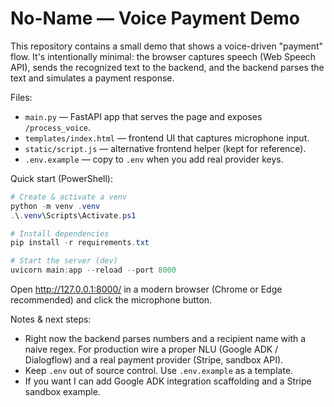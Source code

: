 # No-Name — Voice Payment Demo

This repository contains a small demo that shows a voice-driven "payment" flow. It's intentionally minimal: the browser captures speech (Web Speech API), sends the recognized text to the backend, and the backend parses the text and simulates a payment response.

Files:
- `main.py` — FastAPI app that serves the page and exposes `/process_voice`.
- `templates/index.html` — frontend UI that captures microphone input.
- `static/script.js` — alternative frontend helper (kept for reference).
- `.env.example` — copy to `.env` when you add real provider keys.

Quick start (PowerShell):

```powershell
# Create & activate a venv
python -m venv .venv
.\.venv\Scripts\Activate.ps1

# Install dependencies
pip install -r requirements.txt

# Start the server (dev)
uvicorn main:app --reload --port 8000
```

Open http://127.0.0.1:8000/ in a modern browser (Chrome or Edge recommended) and click the microphone button.

Notes & next steps:
- Right now the backend parses numbers and a recipient name with a naive regex. For production wire a proper NLU (Google ADK / Dialogflow) and a real payment provider (Stripe, sandbox API).
- Keep `.env` out of source control. Use `.env.example` as a template.
- If you want I can add Google ADK integration scaffolding and a Stripe sandbox example.